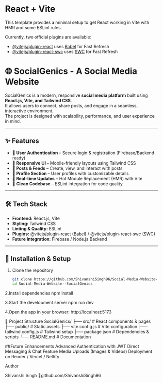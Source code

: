 # React + Vite

This template provides a minimal setup to get React working in Vite with HMR and some ESLint rules.

Currently, two official plugins are available:

- [@vitejs/plugin-react](https://github.com/vitejs/vite-plugin-react/blob/main/packages/plugin-react/README.md) uses [Babel](https://babeljs.io/) for Fast Refresh
- [@vitejs/plugin-react-swc](https://github.com/vitejs/vite-plugin-react-swc) uses [SWC](https://swc.rs/) for Fast Refresh

# 🌐 SocialGenics - A Social Media Website  

SocialGenics is a modern, responsive **social media platform** built using **React.js, Vite, and Tailwind CSS**.  
It allows users to connect, share posts, and engage in a seamless, interactive environment.  
The project is designed with scalability, performance, and user experience in mind.  

---

## ✨ Features  

- 🔹 **User Authentication** – Secure login & registration (Firebase/Backend ready)  
- 🔹 **Responsive UI** – Mobile-friendly layouts using Tailwind CSS  
- 🔹 **Posts & Feeds** – Create, view, and interact with posts  
- 🔹 **Profile Section** – User profiles with customizable details  
- 🔹 **Real-time Updates** – Hot Module Replacement (HMR) with Vite  
- 🔹 **Clean Codebase** – ESLint integration for code quality  

---

## 🛠️ Tech Stack  

- **Frontend:** React.js, Vite  
- **Styling:** Tailwind CSS  
- **Linting & Quality:** ESLint  
- **Plugins:** @vitejs/plugin-react (Babel) / @vitejs/plugin-react-swc (SWC)  
- **Future Integration:** Firebase / Node.js Backend  

---

## 🚀 Installation & Setup  

1. Clone the repository  
   ```bash
   git clone https://github.com/ShivanshiSingh96/Social-Media-Website--SocialGenics.git
   cd Social-Media-Website--SocialGenics
2.Install dependencies
   npm install

3.Start the development server
   npm run dev

4.Open the app in your browser:
   http://localhost:5173

📂 Project Structure
SocialGenics/
 ├── src/              # React components & pages
 ├── public/           # Static assets
 ├── vite.config.js    # Vite configuration
 ├── tailwind.config.js # Tailwind setup
 ├── package.json      # Dependencies & scripts
 └── README.md         # Documentation

##Future Enhancements
Advanced Authentication with JWT
Direct Messaging & Chat Feature
Media Uploads (Images & Videos)
Deployment on Render / Vercel / Netlify


Author

Shivanshi Singh
🔗github.com/ShivanshiSingh96
